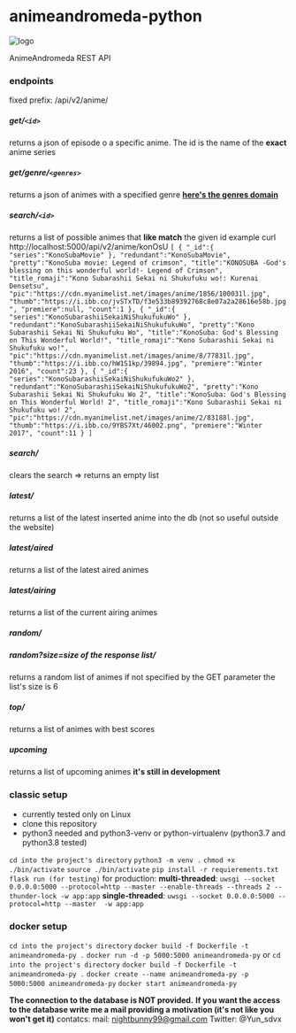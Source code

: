# animeandromeda-python

![logo](https://www.animeandromeda.net/static/media/Illustration.23741024.webp)

AnimeAndromeda REST API

### endpoints
fixed prefix: /api/v2/anime/

##### get/`<id>`  
returns a json of episode o a specific anime.
The id is the name of the __exact__ anime series

##### get/genre/`<genres>` 
returns a json of animes with a specified genre
**[here's the genres domain](https://raw.githubusercontent.com/oppaoppai/animeandromeda-react/master/src/globals/domains.js)**

##### search/`<id>`
returns a list of possible animes that __like match__ the given id
example
curl http://localhost:5000/api/v2/anime/konOsU
`[
  {
    "_id":{
      "series":"KonoSubaMovie"
    },
    "redundant":"KonoSubaMovie",
    "pretty":"KonoSuba movie: Legend of crimson",
    "title":"KONOSUBA -God's blessing on this wonderful world!- Legend of Crimson",
    "title_romaji":"Kono Subarashii Sekai ni Shukufuku wo!: Kurenai Densetsu",
    "pic":"https://cdn.myanimelist.net/images/anime/1856/100031l.jpg",
    "thumb":"https://i.ibb.co/jvSTxTD/f3e533b89392768c8e07a2a28616e58b.jpg",
    "premiere":null,
    "count":1
  },
  {
    "_id":{
      "series":"KonoSubarashiiSekaiNiShukufukuWo"
    },
    "redundant":"KonoSubarashiiSekaiNiShukufukuWo",
    "pretty":"Kono Subarashii Sekai Ni Shukufuku Wo",
    "title":"KonoSuba: God's Blessing on This Wonderful World!",
    "title_romaji":"Kono Subarashii Sekai ni Shukufuku wo!",
    "pic":"https://cdn.myanimelist.net/images/anime/8/77831l.jpg",
    "thumb":"https://i.ibb.co/hW1S1kp/39894.jpg",
    "premiere":"Winter 2016",
    "count":23
  },
  {
    "_id":{
      "series":"KonoSubarashiiSekaiNiShukufukuWo2"
    },
    "redundant":"KonoSubarashiiSekaiNiShukufukuWo2",
    "pretty":"Kono Subarashii Sekai Ni Shukufuku Wo 2",
    "title":"KonoSuba: God's Blessing on This Wonderful World! 2",
    "title_romaji":"Kono Subarashii Sekai ni Shukufuku wo! 2",
    "pic":"https://cdn.myanimelist.net/images/anime/2/83188l.jpg",
    "thumb":"https://i.ibb.co/9YBS7Xt/46002.png",
    "premiere":"Winter 2017",
    "count":11
  }
]`

##### search/
clears the search => returns an empty list

##### latest/
returns a list of the latest inserted anime into the db
(not so useful outside the website)

##### latest/aired
returns a list of the latest aired animes

##### latest/airing
returns a list of the current airing animes

##### random/
##### random?size=*size of the response list*/
returns a random list of animes
if not specified by the GET parameter the list's size is 6

##### top/
returns a list of animes with best scores

##### upcoming
returns a list of upcoming animes
__it's still in development__

### classic setup
- currently tested only on Linux
- clone this repository
- python3 needed and python3-venv or python-virtualenv
  (python3.7 and python3.8 tested)

`cd into the project's directory` 
`python3 -m venv .`
`chmod +x ./bin/activate`
`source ./bin/activate`
`pip install -r requierements.txt`
`flask run (for testing)`
for production:
__multi-threaded__:
`uwsgi --socket 0.0.0.0:5000
--protocol=http
   --master
   --enable-threads
   --threads 2
   --thunder-lock
   -w app:app`
__single-threaded__:
 `uwsgi --socket 0.0.0.0:5000
   --protocol=http
   --master 
   -w app:app`

### docker setup
`cd into the project's directory`
`docker build -f Dockerfile -t animeandromeda-py .`
`docker run -d -p 5000:5000 animeandromeda-py`
or
`cd into the project's directory`
`docker build -f Dockerfile -t animeandromeda-py .`
`docker create --name animeandromeda-py -p 5000:5000 animeandromeda-py`
`docker start animeandromeda-py`

__The connection to the database is NOT provided.__
__If you want the access to the database write me a mail providing a motivation (it's not like you won't get it)__
contatcs: 
mail: nightbunny99@gmail.com
Twitter: @Yun_sdvx
